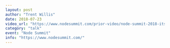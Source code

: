 ```yaml
---
layout: post
author: "Trent Willis"
date: 2018-07-23
video_url: "https://www.nodesummit.com/prior-video/node-summit-2018-its-dangerous-to-go-alone-take-this-team-trent-willis/"
category: "talk"
event: "Node Summit"
info: "https://www.nodesummit.com/"
---
```

